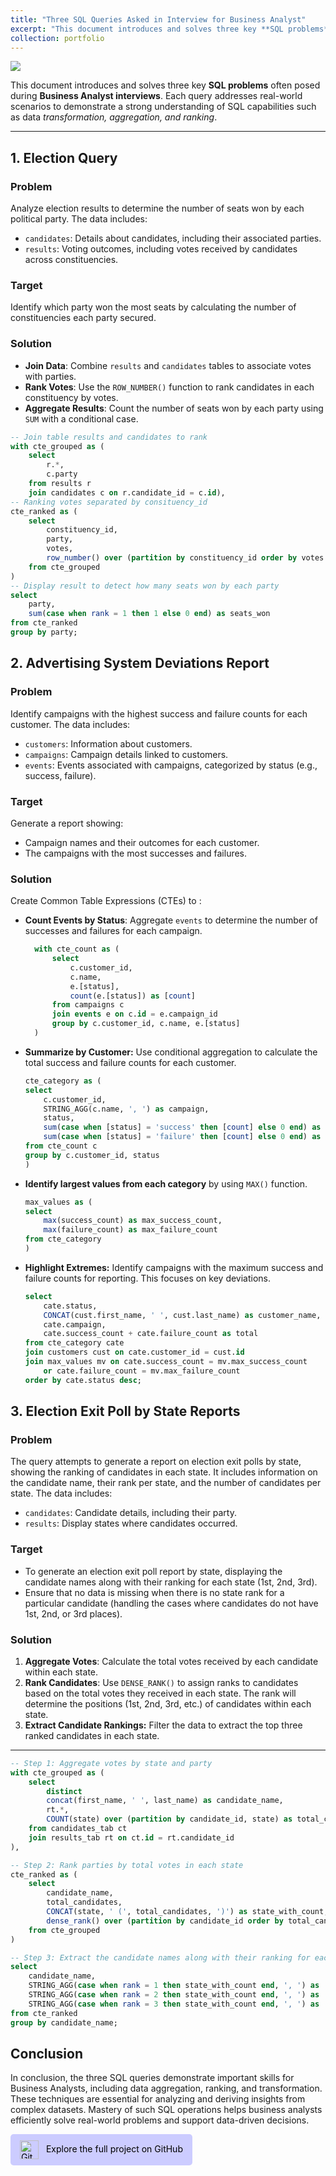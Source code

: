 ```yaml
---
title: "Three SQL Queries Asked in Interview for Business Analyst"
excerpt: "This document introduces and solves three key **SQL problems** often posed during **Business Analyst interviews**. Each query addresses real-world scenarios to demonstrate a strong understanding of SQL capabilities such as data *transformation, aggregation, and ranking*.   <br/><img src='https://artoftesting.com/wp-content/uploads/2019/12/SQL-query-interview-questions.jpg'>"
collection: portfolio
---
```


![](https://artoftesting.com/wp-content/uploads/2019/12/SQL-query-interview-questions.jpg)

This document introduces and solves three key **SQL problems** often posed during **Business Analyst interviews**. Each query addresses real-world scenarios to demonstrate a strong understanding of SQL capabilities such as data *transformation, aggregation, and ranking*.

---

## 1. Election Query

### Problem
Analyze election results to determine the number of seats won by each political party. The data includes:
- `candidates`: Details about candidates, including their associated parties.
- `results`: Voting outcomes, including votes received by candidates across constituencies.

### Target
Identify which party won the most seats by calculating the number of constituencies each party secured.

### Solution
- **Join Data**: Combine `results` and `candidates` tables to associate votes with parties.
- **Rank Votes**: Use the `ROW_NUMBER()` function to rank candidates in each constituency by votes.
- **Aggregate Results**: Count the number of seats won by each party using `SUM` with a conditional case.

```sql
-- Join table results and candidates to rank
with cte_grouped as (
    select 
        r.*,
        c.party
    from results r 
    join candidates c on r.candidate_id = c.id),
-- Ranking votes separated by consituency_id 
cte_ranked as (
    select 
        constituency_id,
        party,
        votes,
        row_number() over (partition by constituency_id order by votes desc) as rank
    from cte_grouped
)
-- Display result to detect how many seats won by each party
select
    party,
    sum(case when rank = 1 then 1 else 0 end) as seats_won
from cte_ranked
group by party;
```
## 2. Advertising System Deviations Report

### Problem
Identify campaigns with the highest success and failure counts for each customer. The data includes:
- `customers`: Information about customers.
- `campaigns`: Campaign details linked to customers.
- `events`: Events associated with campaigns, categorized by status (e.g., success, failure).

### Target
Generate a report showing:
- Campaign names and their outcomes for each customer.
- The campaigns with the most successes and failures.

### Solution
Create Common Table Expressions (CTEs) to :
- **Count Events by Status**: Aggregate `events` to determine the number of successes and failures for each campaign.
  ```sql
    with cte_count as (    
        select
            c.customer_id,
            c.name,
            e.[status],
            count(e.[status]) as [count]
        from campaigns c 
        join events e on c.id = e.campaign_id
        group by c.customer_id, c.name, e.[status]
    )
  ```
- **Summarize by Customer:** Use conditional aggregation to calculate the total success and failure counts for each customer.

    ```sql
    cte_category as (
    select
        c.customer_id,
        STRING_AGG(c.name, ', ') as campaign,
        status,
        sum(case when [status] = 'success' then [count] else 0 end) as success_count,
        sum(case when [status] = 'failure' then [count] else 0 end) as failure_count
    from cte_count c
    group by c.customer_id, status
    )
    ```
- **Identify largest values from each category** by using `MAX()` function.
    ```sql
    max_values as (
    select 
        max(success_count) as max_success_count,
        max(failure_count) as max_failure_count
    from cte_category
    )
    ```
- **Highlight Extremes:** Identify campaigns with the maximum success and failure counts for reporting. This focuses on key deviations.
    ```sql
    select
        cate.status,
        CONCAT(cust.first_name, ' ', cust.last_name) as customer_name,
        cate.campaign,
        cate.success_count + cate.failure_count as total
    from cte_category cate 
    join customers cust on cate.customer_id = cust.id
    join max_values mv on cate.success_count = mv.max_success_count 
        or cate.failure_count = mv.max_failure_count
    order by cate.status desc;
    ```

## 3. Election Exit Poll by State Reports

### Problem  
The query attempts to generate a report on election exit polls by state, showing the ranking of candidates in each state. It includes information on the candidate name, their rank per state, and the number of candidates per state. The data includes:    
- `candidates`: Candidate details, including their party.
- `results`: Display states where candidates occurred.

### Target  
 
- To generate an election exit poll report by state, displaying the candidate names along with their ranking for each state (1st, 2nd, 3rd).
- Ensure that no data is missing when there is no state rank for a particular candidate (handling the cases where candidates do not have 1st, 2nd, or 3rd places).

### Solution  

1. **Aggregate Votes**: Calculate the total votes received by each candidate within each state.  
2. **Rank Candidates**: Use `DENSE_RANK()` to assign ranks to candidates based on the total votes they received in each state. The rank will determine the positions (1st, 2nd, 3rd, etc.) of candidates within each state.  
3. **Extract Candidate Rankings:** Filter the data to extract the top three ranked candidates in each state.

---

```sql
-- Step 1: Aggregate votes by state and party
with cte_grouped as (   
    select 
        distinct
        concat(first_name, ' ', last_name) as candidate_name,
        rt.*,
        COUNT(state) over (partition by candidate_id, state) as total_candidates
    from candidates_tab ct 
    join results_tab rt on ct.id = rt.candidate_id
),

-- Step 2: Rank parties by total votes in each state
cte_ranked as (
    select
        candidate_name,
        total_candidates,
        CONCAT(state, ' (', total_candidates, ')') as state_with_count,
        dense_rank() over (partition by candidate_id order by total_candidates desc) as rank
    from cte_grouped
)

-- Step 3: Extract the candidate names along with their ranking for each state (1st, 2nd, 3rd)
select
    candidate_name,
    STRING_AGG(case when rank = 1 then state_with_count end, ', ') as '1st_place',
    STRING_AGG(case when rank = 2 then state_with_count end, ', ') as '2nd_place',
    STRING_AGG(case when rank = 3 then state_with_count end, ', ') as '3rd_place'
from cte_ranked
group by candidate_name;
```
## Conclusion
In conclusion, the three SQL queries demonstrate important skills for Business Analysts, including data aggregation, ranking, and transformation. These techniques are essential for analyzing and deriving insights from complex datasets. Mastery of such SQL operations helps business analysts efficiently solve real-world problems and support data-driven decisions.

<a href="https://github.com/chinneee/3-SQL-Queries-for-Business-Analyst" style="display: inline-block; padding: 10px 15px; background-color: #CCCCFF; color: Black; text-decoration: none; border-radius: 5px;">
  <img src="https://pngimg.com/uploads/github/github_PNG40.png" alt="GitHub logo" style="width: 30px; height: 30px; vertical-align: middle; margin-right: 8px;">
  Explore the full project on GitHub
</a>